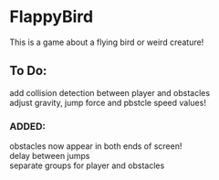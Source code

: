 
# FlappyBird

This is a game about a flying bird or weird creature!

## To Do:

add collision detection between player and obstacles  
adjust gravity, jump force and pbstcle speed values!

### ADDED:
obstacles now appear in both ends of screen!  
delay between jumps  
separate groups for player and obstacles  
